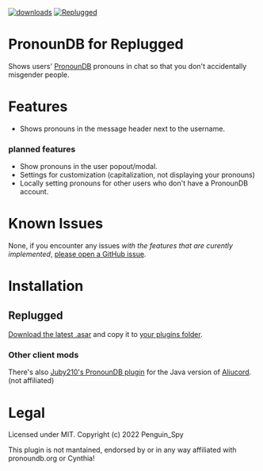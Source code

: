 [![downloads](https://img.shields.io/github/downloads/Penguin-Spy/replugged-pronoundb/latest/total?color=ff69b4&logo=github)](https://github.com/Penguin-Spy/replugged-pronoundb/releases/latest/download/dev.penguinspy.pronoundb.asar) [![Replugged](https://img.shields.io/badge/client-Replugged-7289da?logo=discord&logoColor=fff)](https://replugged.dev/)  
# PronounDB for Replugged
Shows users' [PronounDB](https://pronoundb.org) pronouns in chat so that you don't accidentally misgender people.

# Features
- Shows pronouns in the message header next to the username.
### planned features
- Show pronouns in the user popout/modal.
- Settings for customization (capitalization, not displaying your pronouns)
- Locally setting pronouns for other users who don't have a PronounDB account.


# Known Issues
None, if you encounter any issues *with the features that are curently implemented*, [please open a GitHub issue](https://github.com/Penguin-Spy/replugged-pronoundb/issues).

# Installation
## Replugged
[Download the latest .asar](https://github.com/Penguin-Spy/replugged-pronoundb/releases/latest/download/dev.penguinspy.pronoundb.asar) and copy it to [your plugins folder](https://github.com/replugged-org/replugged#installing-plugins-and-themes).

### Other client mods
There's also [Juby210's PronounDB plugin](https://github.com/Juby210/Aliucord-plugins#pronoundb) for the Java version of [Aliucord](https://github.com/Aliucord/Aliucord "A Discord mod for Android"). (not affiliated)

# Legal
Licensed under MIT. Copyright (c) 2022 Penguin_Spy

This plugin is not mantained, endorsed by or in any way affiliated with pronoundb.org or Cynthia!  
